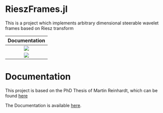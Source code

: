 # RieszFrames.jl
This is a project which implements arbitrary dimensional steerable wavelet frames based on Riesz transform

|                                          **Documentation**                                           |
| :--------------------------------------------------------------------------------------------------: |
|[![](https://img.shields.io/badge/docs-stable-blue.svg)](https://Sonicious.github.io/RieszFrames.jl/stable)|
|[![](https://img.shields.io/badge/docs-dev-blue.svg)](https://Sonicious.github.io/RieszFrames.jl/dev)|

# Documentation

This project is based on the PhD Thesis of Martin Reinhardt, which can be found [here](https://katalog.ub.tu-freiberg.de/Record/0-1656197529)

The Documentation is available [here](https://Sonicious.github.io/RieszFrames.jl).
